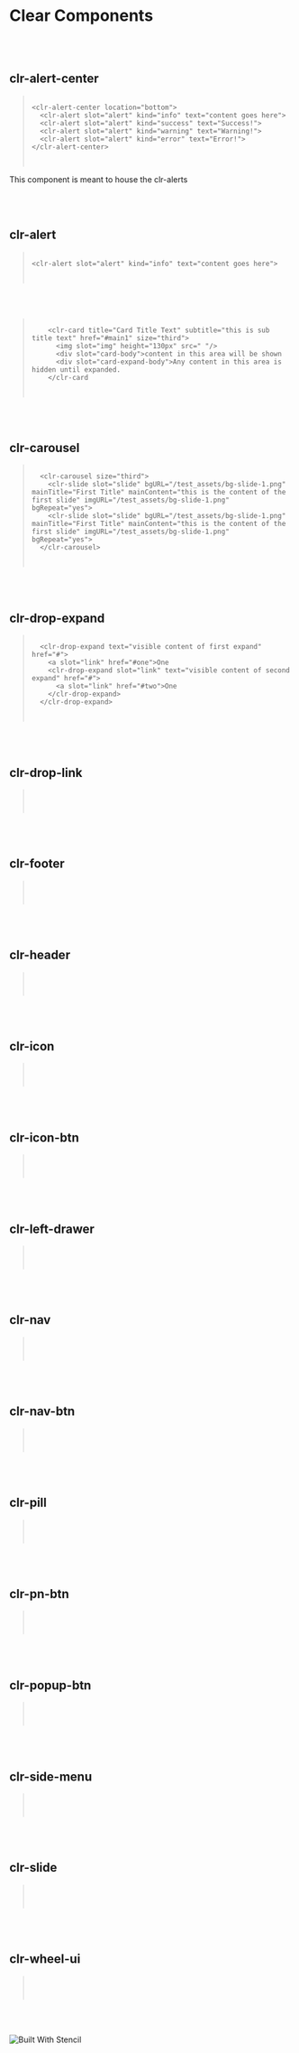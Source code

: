 
<h1>Clear Components</h1>
<br><br>

<h2>clr-alert-center</h2>
<blockquote><pre><code>
&lt;clr-alert-center location="bottom">
  &lt;clr-alert slot="alert" kind="info" text="content goes here"></clr-alert>
  &lt;clr-alert slot="alert" kind="success" text="Success!"></clr-alert>
  &lt;clr-alert slot="alert" kind="warning" text="Warning!"></clr-alert>
  &lt;clr-alert slot="alert" kind="error" text="Error!"></clr-alert>
&lt;/clr-alert-center>
<br>
</code></pre></blockquote>
<p>This component is meant to house the clr-alerts</p>
<br><br>

<h2>clr-alert</h2>
<blockquote><pre><code>
&lt;clr-alert slot="alert" kind="info" text="content goes here"></clr-alert>
<br>
</code></pre></blockquote>
<br><br>

<h2clr-card></h2>
<blockquote><pre><code>
    &lt;clr-card title="Card Title Text" subtitle="this is sub title text" href="#main1" size="third">
      &lt;img slot="img" height="130px" src=" "/>
      &lt;div slot="card-body">content in this area will be shown</div>
      &lt;div slot="card-expand-body">Any content in this area is hidden until expanded.</div>
    &lt;/clr-card
    <br>
</code></pre></blockquote>
<br><br>

<h2>clr-carousel</h2>
<blockquote><pre><code>
  &lt;clr-carousel size="third">
    &lt;clr-slide slot="slide" bgURL="/test_assets/bg-slide-1.png" mainTitle="First Title" mainContent="this is the content of the first slide" imgURL="/test_assets/bg-slide-1.png" bgRepeat="yes"></clr-slide>
    &lt;clr-slide slot="slide" bgURL="/test_assets/bg-slide-1.png" mainTitle="First Title" mainContent="this is the content of the first slide" imgURL="/test_assets/bg-slide-1.png" bgRepeat="yes"></clr-slide>
  &lt;/clr-carousel>
  <br>
</code></pre></blockquote>
<br><br>

<h2>clr-drop-expand</h2>
<blockquote><pre><code>
  &lt;clr-drop-expand text="visible content of first expand" href="#">
    &lt;a slot="link" href="#one">One</a>
    &lt;clr-drop-expand slot="link" text="visible content of second expand" href="#">
      &lt;a slot="link" href="#two">One</a>
    &lt;/clr-drop-expand>
  &lt;/clr-drop-expand>
  <br>
</code></pre></blockquote>
<br><br>

<h2>clr-drop-link</h2>
<blockquote><pre><code>
  <br>
</code></pre></blockquote>
<br><br>

<h2>clr-footer</h2>
<blockquote><pre><code>
  <br>
</code></pre></blockquote>
<br><br>

<h2>clr-header</h2>
<blockquote><pre><code>
  <br>
</code></pre></blockquote>
<br><br>

<h2>clr-icon</h2>
<blockquote><pre><code>
  <br>
</code></pre></blockquote>
<br><br>

<h2>clr-icon-btn</h2>
<blockquote><pre><code>
  <br>
</code></pre></blockquote>
<br><br>

<h2>clr-left-drawer</h2>
<blockquote><pre><code>
  <br>
</code></pre></blockquote>
<br><br>

<h2>clr-nav</h2>
<blockquote><pre><code>
  <br>
</code></pre></blockquote>
<br><br>

<h2>clr-nav-btn</h2>
<blockquote><pre><code>
  <br>
</code></pre></blockquote>
<br><br>

<h2>clr-pill</h2>
<blockquote><pre><code>
  <br>
</code></pre></blockquote>
<br><br>

<h2>clr-pn-btn</h2>
<blockquote><pre><code>
  <br>
</code></pre></blockquote>
<br><br>

<h2>clr-popup-btn</h2>
<blockquote><pre><code>
  <br>
</code></pre></blockquote>
<br><br>

<h2>clr-side-menu</h2>
<blockquote><pre><code>
  <br>
</code></pre></blockquote>
<br><br>

<h2>clr-slide</h2>
<blockquote><pre><code>
  <br>
</code></pre></blockquote>
<br><br>

<h2>clr-wheel-ui</h2>
<blockquote><pre><code>
  <br>
</code></pre></blockquote>
<br><br>



















![Built With Stencil](https://img.shields.io/badge/-Built%20With%20Stencil-16161d.svg?logo=data%3Aimage%2Fsvg%2Bxml%3Bbase64%2CPD94bWwgdmVyc2lvbj0iMS4wIiBlbmNvZGluZz0idXRmLTgiPz4KPCEtLSBHZW5lcmF0b3I6IEFkb2JlIElsbHVzdHJhdG9yIDE5LjIuMSwgU1ZHIEV4cG9ydCBQbHVnLUluIC4gU1ZHIFZlcnNpb246IDYuMDAgQnVpbGQgMCkgIC0tPgo8c3ZnIHZlcnNpb249IjEuMSIgaWQ9IkxheWVyXzEiIHhtbG5zPSJodHRwOi8vd3d3LnczLm9yZy8yMDAwL3N2ZyIgeG1sbnM6eGxpbms9Imh0dHA6Ly93d3cudzMub3JnLzE5OTkveGxpbmsiIHg9IjBweCIgeT0iMHB4IgoJIHZpZXdCb3g9IjAgMCA1MTIgNTEyIiBzdHlsZT0iZW5hYmxlLWJhY2tncm91bmQ6bmV3IDAgMCA1MTIgNTEyOyIgeG1sOnNwYWNlPSJwcmVzZXJ2ZSI%2BCjxzdHlsZSB0eXBlPSJ0ZXh0L2NzcyI%2BCgkuc3Qwe2ZpbGw6I0ZGRkZGRjt9Cjwvc3R5bGU%2BCjxwYXRoIGNsYXNzPSJzdDAiIGQ9Ik00MjQuNywzNzMuOWMwLDM3LjYtNTUuMSw2OC42LTkyLjcsNjguNkgxODAuNGMtMzcuOSwwLTkyLjctMzAuNy05Mi43LTY4LjZ2LTMuNmgzMzYuOVYzNzMuOXoiLz4KPHBhdGggY2xhc3M9InN0MCIgZD0iTTQyNC43LDI5Mi4xSDE4MC40Yy0zNy42LDAtOTIuNy0zMS05Mi43LTY4LjZ2LTMuNkgzMzJjMzcuNiwwLDkyLjcsMzEsOTIuNyw2OC42VjI5Mi4xeiIvPgo8cGF0aCBjbGFzcz0ic3QwIiBkPSJNNDI0LjcsMTQxLjdIODcuN3YtMy42YzAtMzcuNiw1NC44LTY4LjYsOTIuNy02OC42SDMzMmMzNy45LDAsOTIuNywzMC43LDkyLjcsNjguNlYxNDEuN3oiLz4KPC9zdmc%2BCg%3D%3D&colorA=16161d&style=flat-square)

